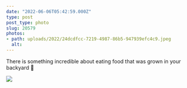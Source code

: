 ```yaml
---
date: "2022-06-06T05:42:59.000Z"
type: post 
post_type: photo
slug: 20579
photos: 
- path: uploads/2022/24dcdfcc-7219-4987-86b5-947939efc4c9.jpeg
  alt: 
---
```

There is something incredible about eating food that was grown in your backyard 🌱


![](/uploads/2022/24dcdfcc-7219-4987-86b5-947939efc4c9.jpeg)
